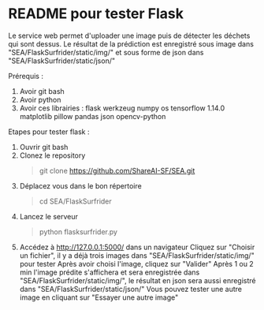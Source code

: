 # README pour tester Flask
Le service web permet d'uploader une image puis de détecter les déchets qui sont dessus. Le résultat de la prédiction est enregistré sous image dans "SEA/FlaskSurfrider/static/img/" et sous forme de json dans "SEA/FlaskSurfrider/static/json/"

Prérequis : 
1) Avoir git bash
2) Avoir python
3) Avoir ces librairies :
	flask
	werkzeug
	numpy
	os
	tensorflow 1.14.0
	matplotlib
	pillow
	pandas
	json
	opencv-python

Etapes pour tester flask :
1) Ouvrir git bash
2) Clonez le repository
	> git clone https://github.com/ShareAI-SF/SEA.git
3) Déplacez vous dans le bon répertoire
	> cd SEA/FlaskSurfrider
4) Lancez le serveur
	> python flasksurfrider.py
5) 	Accédez à http://127.0.0.1:5000/ dans un navigateur
	Cliquez sur "Choisir un fichier", il y a déjà trois images dans "SEA/FlaskSurfrider/static/img/" pour tester
	Après avoir choisi l'image, cliquez sur "Valider"
	Après 1 ou 2 min l'image prédite s'affichera et sera enregistrée dans "SEA/FlaskSurfrider/static/img/", le résultat en json sera aussi enregistré dans "SEA/FlaskSurfrider/static/json/"
	Vous pouvez tester une autre image en cliquant sur "Essayer une autre image"